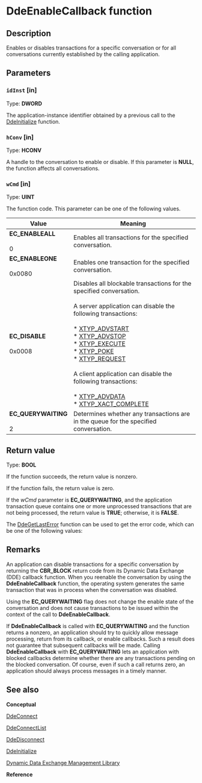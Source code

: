 # DdeEnableCallback function

## Description

Enables or disables transactions for a specific conversation or for all conversations currently established by the calling application.

## Parameters

### `idInst` [in]

Type: **DWORD**

The application-instance identifier obtained by a previous call to the [DdeInitialize](https://learn.microsoft.com/windows/desktop/api/ddeml/nf-ddeml-ddeinitializea) function.

### `hConv` [in]

Type: **HCONV**

A handle to the conversation to enable or disable. If this parameter is **NULL**, the function affects all conversations.

### `wCmd` [in]

Type: **UINT**

The function code. This parameter can be one of the following values.

| Value | Meaning |
| --- | --- |
| **EC_ENABLEALL**<br><br>0 | Enables all transactions for the specified conversation. |
| **EC_ENABLEONE**<br><br>0x0080 | Enables one transaction for the specified conversation. |
| **EC_DISABLE**<br><br>0x0008 | Disables all blockable transactions for the specified conversation. <br><br>A server application can disable the following transactions:<br><br>* [XTYP_ADVSTART](https://learn.microsoft.com/windows/desktop/dataxchg/xtyp-advstart)<br>* [XTYP_ADVSTOP](https://learn.microsoft.com/windows/desktop/dataxchg/xtyp-advstop)<br>* [XTYP_EXECUTE](https://learn.microsoft.com/windows/desktop/dataxchg/xtyp-execute)<br>* [XTYP_POKE](https://learn.microsoft.com/windows/desktop/dataxchg/xtyp-poke)<br>* [XTYP_REQUEST](https://learn.microsoft.com/windows/desktop/dataxchg/xtyp-request)<br><br>A client application can disable the following transactions:<br><br>* [XTYP_ADVDATA](https://learn.microsoft.com/windows/desktop/dataxchg/xtyp-advdata)<br>* [XTYP_XACT_COMPLETE](https://learn.microsoft.com/windows/desktop/dataxchg/xtyp-xact-complete) |
| **EC_QUERYWAITING**<br><br>2 | Determines whether any transactions are in the queue for the specified conversation. |

## Return value

Type: **BOOL**

If the function succeeds, the return value is nonzero.

If the function fails, the return value is zero.

If the
*wCmd* parameter is **EC_QUERYWAITING**, and the application transaction queue contains one or more unprocessed transactions that are not being processed, the return value is **TRUE**; otherwise, it is **FALSE**.

The [DdeGetLastError](https://learn.microsoft.com/windows/desktop/api/ddeml/nf-ddeml-ddegetlasterror) function can be used to get the error code, which can be one of the following values:

## Remarks

An application can disable transactions for a specific conversation by returning the **CBR_BLOCK** return code from its Dynamic Data Exchange (DDE) callback function. When you reenable the conversation by using the **DdeEnableCallback** function, the operating system generates the same transaction that was in process when the conversation was disabled.

Using the **EC_QUERYWAITING** flag does not change the enable state of the conversation and does not cause transactions to be issued within the context of the call to **DdeEnableCallback**.

If **DdeEnableCallback** is called with **EC_QUERYWAITING** and the function returns a nonzero, an application should try to quickly allow message processing, return from its callback, or enable callbacks. Such a result does not guarantee that subsequent callbacks will be made. Calling **DdeEnableCallback** with **EC_QUERYWAITING** lets an application with blocked callbacks determine whether there are any transactions pending on the blocked conversation. Of course, even if such a call returns zero, an application should always process messages in a timely manner.

## See also

**Conceptual**

[DdeConnect](https://learn.microsoft.com/windows/desktop/api/ddeml/nf-ddeml-ddeconnect)

[DdeConnectList](https://learn.microsoft.com/windows/desktop/api/ddeml/nf-ddeml-ddeconnectlist)

[DdeDisconnect](https://learn.microsoft.com/windows/desktop/api/ddeml/nf-ddeml-ddedisconnect)

[DdeInitialize](https://learn.microsoft.com/windows/desktop/api/ddeml/nf-ddeml-ddeinitializea)

[Dynamic Data Exchange Management Library](https://learn.microsoft.com/windows/desktop/dataxchg/dynamic-data-exchange-management-library)

**Reference**